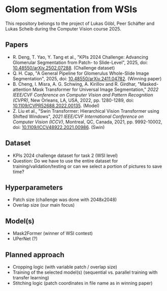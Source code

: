 # Glom segmentation from WSIs

This repository belongs to the project of Lukas Göbl, Peer Schäfter and Lukas Scheib during the Computer Vision course 2025.

## Papers
- R. Deng, T. Yao, Y. Tang et al., "KPIs 2024 Challenge: Advancing Glomerular Segmentation from Patch- to Slide-Level", 2025, doi: [10.48550/arXiv.2502.07288](https://doi.org/10.48550/arXiv.2502.07288). (Challenge dataset)
- Q. H. Cap, "A General Pipeline for Glomerulus Whole-Slide Image Segmentation", 2025, doi: [10.48550/arXiv.2411.04782](https://doi.org/10.48550/arXiv.2411.04782). (Winning paper)
- B. Cheng, I. Misra, A. G. Schwing, A. Kirillov and R. Girdhar, "Masked-attention Mask Transformer for Universal Image Segmentation," *2022 IEEE/CVF Conference on Computer Vision and Pattern Recognition (CVPR)*, New Orleans, LA, USA, 2022, pp. 1280-1289, doi: [10.1109/CVPR52688.2022.00135](https://doi.org/10.1109/CVPR52688.2022.00135). (Model)
- Z. Liu et al., "Swin Transformer: Hierarchical Vision Transformer using Shifted Windows", *2021 IEEE/CVF International Conference on Computer Vision (ICCV)*, Montreal, QC, Canada, 2021, pp. 9992-10002, doi: [10.1109/ICCV48922.2021.00986](https://doi.org/10.1109/ICCV48922.2021.00986). (Swin)

## Dataset 
- KPIs 2024 challenge dataset for task 2 (WSI level)
- Question: Do we have to use the entire dataset for training/validation/testing or can we select a portion of pictures to save time?
  
## Hyperparameters
- Patch size (challenge was done with 2048x2048)
- Overlap size (our main focus)

## Model(s) 
- Mask2Former (winner of WSI contest)
- UPerNet (?)

## Planned approach
- Cropping logic (with variable patch / overlap size)
- Training of the selected model(s) (sequential vs. parallel training with transfer learning)
- Stitching logic (patch coordinates in file name as in winning paper)

